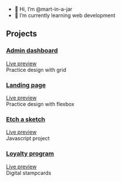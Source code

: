 - 👋 Hi, I’m @mart-in-a-jar
- 🌱 I’m currently learning web development


<!---
mart-in-a-jar/mart-in-a-jar is a ✨ special ✨ repository because its `README.md` (this file) appears on your GitHub profile.
You can click the Preview link to take a look at your changes.
--->

## Projects

### [Admin dashboard](https://github.com/mart-in-a-jar/odin-admin-dashboard)
[Live preview](http://raw.githack.com/mart-in-a-jar/odin-admin-dashboard/master/index.html)  
Practice design with grid

### [Landing page](https://github.com/mart-in-a-jar/odin-landing-page)
[Live preview](https://github.com/mart-in-a-jar/odin-landing-page/blob/main/index.html)  
Practice design with flexbox

### [Etch a sketch](https://github.com/mart-in-a-jar/etch-a-sketch)
[Live preview](https://raw.githack.com/mart-in-a-jar/etch-a-sketch/main/index.html)  
Javascript project

### [Loyalty program](https://github.com/mart-in-a-jar/loyalty_program)  
[Live preview](https://ndm.ssn.no/bok/)  
Digital stampcards
